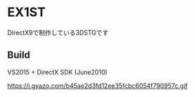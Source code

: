 # EX1ST
DirectX9で制作している3DSTGです

## Build
VS2015 + DirectX SDK (June2010)

https://i.gyazo.com/b45ae2d3fd12ee35fcbc6054f790957c.gif
